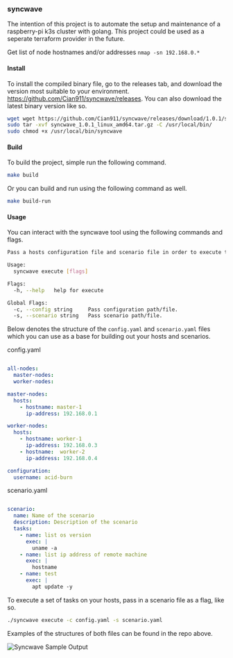 ### syncwave

The intention of this project is to automate the setup and maintenance of a raspberry-pi k3s cluster with golang. This project could be used as a seperate terraform provider in the future.

Get list of node hostnames and/or addresses `nmap -sn 192.168.0.*` 

#### Install

To install the compiled binary file, go to the releases tab, and download the version most suitable to your environment. https://github.com/Cian911/syncwave/releases. You can also download the latest binary version like so.

```bash
wget wget https://github.com/Cian911/syncwave/releases/download/1.0.1/syncwave_1.0.1_linux_amd64.tar.gz
sudo tar -xvf syncwave_1.0.1_linux_amd64.tar.gz -C /usr/local/bin/
sudo chmod +x /usr/local/bin/syncwave
```



#### Build

To build the project, simple run the following command.
```bash
make build
```

Or you can build and run using the following command as well.
```bash
make build-run
```

#### Usage

You can interact with the syncwave tool using the following commands and flags.
```bash
Pass a hosts configuration file and scenario file in order to execute tasks on remote hosts.

Usage:
  syncwave execute [flags]

Flags:
  -h, --help   help for execute

Global Flags:
  -c, --config string     Pass configuration path/file.
  -s, --scenario string   Pass scenario path/file.
```

Below denotes the structure of the `config.yaml` and `scenario.yaml` files which  you can use as a base for building out your hosts and scenarios.

config.yaml
```yaml

all-nodes:
  master-nodes:
  worker-nodes:

master-nodes:
  hosts:
    - hostname: master-1
      ip-address: 192.168.0.1

worker-nodes:
  hosts:
    - hostname: worker-1
      ip-address: 192.168.0.3
    - hostname:  worker-2
      ip-address: 192.168.0.4

configuration:
  username: acid-burn
```

scenario.yaml
```yaml

scenario:
  name: Name of the scenario
  description: Description of the scenario
  tasks:
    - name: list os version
      exec: |
        uname -a
    - name: list ip address of remote machine
      exec: |
        hostname
    - name: test
      exec: |
        apt update -y
```

To execute a set of tasks on your hosts, pass in a scenario file as a flag, like so.
```bash
./syncwave execute -c config.yaml -s scenario.yaml
```

Examples of the structures of both files can be found in the repo above.

![Syncwave Sample Output](https://i.imgur.com/qY0KUKG.png)
